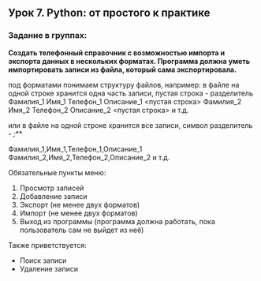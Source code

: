 ## Урок 7. Python: от простого к практике ##
### Задание в группах: ###
**Создать телефонный справочник с возможностью импорта и экспорта данных в нескольких форматах.
Программа должна уметь импортировать записи из файла, который сама экспортировала.**

под форматами понимаем структуру файлов, например:
в файле на одной строке хранится одна часть записи, пустая строка - разделитель
Фамилия_1
Имя_1
Телефон_1
Описание_1
<пустая строка>
Фамилия_2
Имя_2
Телефон_2
Описание_2
<пустая строка>
и т.д.

или в файле на одной строке хранится все записи, символ разделитель - *;***

Фамилия_1,Имя_1,Телефон_1,Описание_1
Фамилия_2,Имя_2,Телефон_2,Описание_2
и т.д.

Обязательные пункты меню:
1. Просмотр записей
2. Добавление записи
3. Экспорт (не менее двух форматов)
4. Импорт (не менее двух форматов)
5. Выход из программы (программа должна работать, пока пользователь сам не выйдет из неё)

Также приветствуется:
- Поиск записи
- Удаление записи